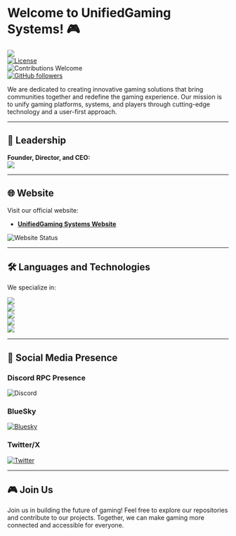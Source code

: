 # Welcome to UnifiedGaming Systems! 🎮

[![](https://img.shields.io/badge/UnifiedGaming%20Systems-%23121011.svg?logo=github&logoColor=white)](https://www.github.com/unifiedgaming-systems)  
[![License](https://img.shields.io/github/license/unifiedgaming-systems/unifiedgaming-systems)](https://github.com/UnifiedGaming-Systems/policies)  
![Contributions Welcome](https://img.shields.io/badge/Contributions-Welcome-brightgreen)  
[![GitHub followers](https://img.shields.io/github/followers/unifiedgaming-systems?style=social)](https://github.com/unifiedgaming-systems)

We are dedicated to creating innovative gaming solutions that bring communities together and redefine the gaming experience. Our mission is to unify gaming platforms, systems, and players through cutting-edge technology and a user-first approach.

---

## 🌟 Leadership

**Founder, Director, and CEO:**  
[![](https://img.shields.io/badge/MazeyMoos0022-%23121011.svg?logo=github&logoColor=white)](https://github.mazeymoos.com)

---

## 🌐 Website

Visit our official website:
- [**UnifiedGaming Systems Website**](https://www.unifiedgaming-systems.co.uk)  

![Website Status](https://img.shields.io/website-up-down-green-red/http/shields.io.svg)

---

## 🛠️ Languages and Technologies

We specialize in:

![](https://img.shields.io/badge/JavaScript-F7DF1E.svg?logo=javascript&logoColor=black)  
![](https://img.shields.io/badge/Python-31A8FF.svg?logo=python&logoColor=white)  
![](https://img.shields.io/badge/Java-%23ED8B00.svg?logo=openjdk&logoColor=white)  
![](https://img.shields.io/badge/YAML-CB171E?logo=yaml&logoColor=fff)  
![](https://img.shields.io/badge/CSS-1572B6?logo=css3&logoColor=fff)

---

## 📢 Social Media Presence

### **Discord RPC Presence**
![Discord](https://discord-readme-badge.vercel.app/api?id=1209539928866816143)

### **BlueSky**
[![Bluesky](https://img.shields.io/badge/Bluesky-%23121011.svg?logo=bluesky&logoColor=white)](https://bsky.app/profile/unifiedgaming-systems.co.uk)

### **Twitter/X**
[![Twitter](https://img.shields.io/badge/Twitter/X-%231DA1F2.svg?logo=twitter&logoColor=white)](https://x.com/UnifiedGameSys)

---

## 🎮 Join Us

Join us in building the future of gaming! Feel free to explore our repositories and contribute to our projects. Together, we can make gaming more connected and accessible for everyone.
